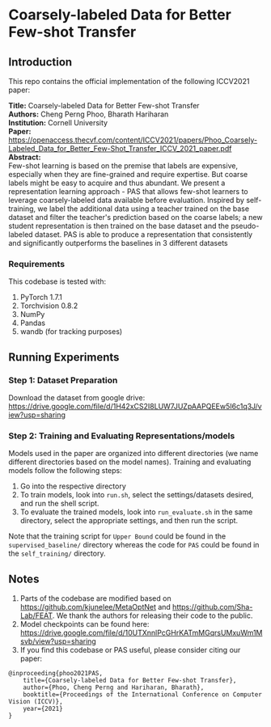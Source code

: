 # Coarsely-labeled Data for Better Few-shot Transfer

## Introduction
This repo contains the official implementation of the following ICCV2021 paper:

**Title:** Coarsely-labeled Data for Better Few-shot Transfer  
**Authors:** Cheng Perng Phoo, Bharath Hariharan  
**Institution:** Cornell University  
**Paper:** https://openaccess.thecvf.com/content/ICCV2021/papers/Phoo_Coarsely-Labeled_Data_for_Better_Few-Shot_Transfer_ICCV_2021_paper.pdf  
**Abstract:**  
Few-shot learning is based on the premise that labels are expensive, especially when they are fine-grained and require expertise. But coarse labels might be easy to acquire and thus abundant. We present a representation learning approach - PAS that allows few-shot learners to leverage coarsely-labeled data available before evaluation. Inspired by self-training, we label the additional data using a teacher trained on the base dataset and filter the teacher's prediction based on the coarse labels; a new student representation is then trained on the base dataset and the pseudo-labeled dataset. PAS is able to produce a representation that consistently and significantly outperforms the baselines in 3 different datasets

### Requirements
This codebase is tested with:  
1. PyTorch 1.7.1
2. Torchvision 0.8.2
3. NumPy 
4. Pandas
5. wandb (for tracking purposes)


## Running Experiments 
### Step 1: Dataset Preparation
Download the dataset from google drive: https://drive.google.com/file/d/1H42xCS2I8LUW7JUZpAAPQEEw5I6c1q3J/view?usp=sharing

### Step 2: Training and Evaluating Representations/models
Models used in the paper are organized into different directories (we name different directories based on the model names). Training and evaluating models follow the following steps:
1. Go into the respective directory
2. To train models, look into `run.sh`, select the settings/datasets desired, and run the shell script. 
3. To evaluate the trained models, look into `run_evaluate.sh` in the same directory, select the appropriate settings, and then run the script. 

Note that the training script for  `Upper Bound` could be found in the `supervised_baseline/` directory whereas the code for `PAS` could be found in the `self_training/` directory.


## Notes 
1. Parts of the codebase are modified based on https://github.com/kjunelee/MetaOptNet and https://github.com/Sha-Lab/FEAT. We thank the authors for releasing their code to the public. 
2. Model checkpoints can be found here: https://drive.google.com/file/d/10UTXnnlPcGHrKATmMGqrsUMxuWm1Msvb/view?usp=sharing
3. If you find this codebase or PAS useful, please consider citing our paper: 
```
@inproceeding{phoo2021PAS,
    title={Coarsely-labeled Data for Better Few-shot Transfer},
    author={Phoo, Cheng Perng and Hariharan, Bharath},
    booktitle={Proceedings of the International Conference on Computer Vision (ICCV)},
    year={2021}
}
```